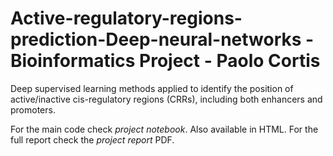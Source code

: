 # Active-regulatory-regions-prediction-Deep-neural-networks - Bioinformatics Project - Paolo Cortis
Deep supervised learning methods applied to identify the position of active/inactive cis-regulatory regions (CRRs), including both enhancers and promoters.

For the main code check *project notebook*. Also available in HTML.
For the full report check the *project report* PDF.
